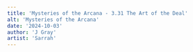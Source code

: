 ```yaml
---
title: 'Mysteries of the Arcana - 3.31 The Art of the Deal'
alt: 'Mysteries of the Arcana'
date: '2024-10-03'
author: 'J Gray'
artist: 'Sarrah'
---
```

